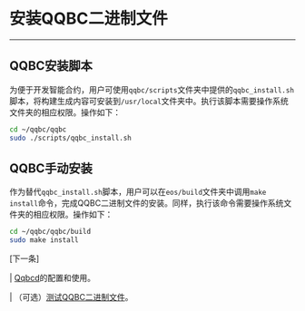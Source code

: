 # 安装QQBC二进制文件
---

## QQBC安装脚本

为便于开发智能合约，用户可使用`qqbc/scripts`文件夹中提供的`qqbc_install.sh`脚本，将构建生成内容可安装到`/usr/local`文件夹中。执行该脚本需要操作系统文件夹的相应权限。操作如下：


```sh
cd ~/qqbc/qqbc
sudo ./scripts/qqbc_install.sh
```

## QQBC手动安装

作为替代`qqbc_install.sh`脚本，用户可以在`eos/build`文件夹中调用`make install`命令，完成QQBC二进制文件的安装。同样，执行该命令需要操作系统文件夹的相应权限。操作如下：


```sh
cd ~/qqbc/qqbc/build
sudo make install
```

[下一条]

| [Qqbcd](../../../01_qqbcd/index.md)的配置和使用。

| （可选）[测试QQBC二进制文件](04_test-qqbc-binaries.md)。
